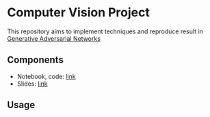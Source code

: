# Computer Vision Project
This repository aims to implement techniques and reproduce result in 
[Generative Adversarial Networks](https://arxiv.org/abs/1406.2661)

## Components
* Notebook, code: [link](https://github.com/nhn2000/gan-project)
* Slides: [link](https://drive.google.com/drive/folders/1uMNA1DOpu8PnO3BlABOTL2qSK8j0aQqg?usp=sharing)

[comment]: <> (* Latex report: [link]&#40;https://www.overleaf.com/9552924914crhzbcnvvbmn&#41;)
## Usage 
